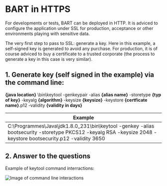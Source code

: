# BART in HTTPS

For developments or tests, BART can be deployed in HTTP. 
It is adviced to configure the application under SSL for production, acceptance or other environments playing with sensitive data.

The very first step to pass to SSL: generate a key.
Here in this example, a self-signed key is generated to avoid any purchase.
For production, it is of course adviced to buy a certificate to a trusted corporate (the process to generate a key in this case is very similar). 

## 1. Generate key (self signed in the example) via the command line:
**{java location}** \bin\keytool -genkeypair -alias **{alias name}** -storetype **{typ of key}** -keyalg **{algorithm}** -keysize **{keysize}** -keystore **{certficate name}**.p12 -validity **{validity in days}**


 Example | 
------------ | 
C:\Programmes\Java\jdk1.8.0_231\bin\keytool -genkey -alias bootsecurity -storetype PKCS12 -keyalg RSA -keysize 2048 -keystore bootsecurity.p12 -validity 3650 | 

## 2. Answer to the questions

Example of keytool command interractions:

![Image of command line interactions](https://github.com/verstdi/bart-docs/edit/master/pics/im00001_generate_key.JPG)
